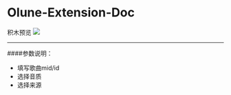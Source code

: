 # Olune-Extension-Doc
积木预览
![](https://m.ccw.site/creator-college/images/91d9274362542f937b72d693825460d4.svg)

------------

####参数说明：
- 填写歌曲mid/id
- 选择音质
- 选择来源
